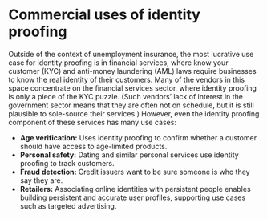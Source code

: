 # Commercial uses of identity proofing

Outside of the context of unemployment insurance, the most lucrative use case for identity proofing is in financial services, where know your customer \(KYC\) and anti-money laundering \(AML\) laws require businesses to know the real identity of their customers. Many of the vendors in this space concentrate on the financial services sector, where identity proofing is only a piece of the KYC puzzle. \(Such vendors’ lack of interest in the government sector means that they are often not on schedule, but it is still plausible to sole-source their services.\) However, even the identity proofing component of these services has many use cases:

* **Age verification:** Uses identity proofing to confirm whether a customer should have access to age-limited products.
* **Personal safety:** Dating and similar personal services use identity proofing to track customers. 
* **Fraud detection:** Credit issuers want to be sure someone is who they say they are.
* **Retailers:** Associating online identities with persistent people enables building persistent and accurate user profiles, supporting use cases such as targeted advertising.

